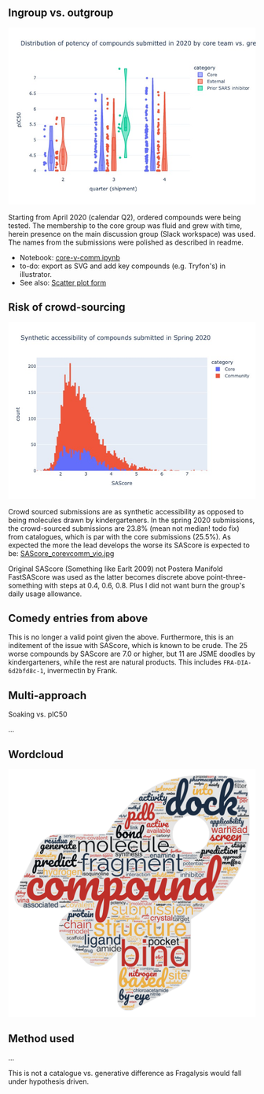 ## Ingroup vs. outgroup

![images/core-v-comm_vio2020.jpg](images/core-v-comm_vio2020.jpg)

Starting from April 2020 (calendar Q2), ordered compounds were being tested.
The membership to the core group was fluid and grew with time, 
herein presence on the main discussion group (Slack workspace) was used.
The names from the submissions were polished as described in readme.

* Notebook: [core-v-comm.ipynb](core-v-comm.ipynb)
* to-do: export as SVG and add key compounds (e.g. Tryfon's) in illustrator.
* See also:  [Scatter plot form](images/core-v-comm_distro.jpg)



## Risk of crowd-sourcing

![images/SAScore_corevcomm_histo.jpg](images/SAScore_corevcomm_histo.jpg)

Crowd sourced submissions are as synthetic accessibility as opposed to being molecules drawn by kindergarteners.
In the spring 2020 submissions, the crowd-sourced submissions are 23.8% (mean not median! todo fix) from catalogues, which is par with the core submissions (25.5%).
As expected the more the lead develops the worse its SAScore is expected to be: [SAScore_corevcomm_vio.jpg](images/SAScore_corevcomm_vio.jpg)

Original SAScore (Something like Earlt 2009) not Postera Manifold FastSAScore was used as the latter becomes discrete above point-three-something with steps at 0.4, 0.6, 0.8. Plus I did not want burn the group's daily usage allowance.

## Comedy entries from above

This is no longer a valid point given the above.
Furthermore, this is an inditement of the issue with SAScore, which is known to be crude.
The 25 worse compounds by SAScore are 7.0 or higher, but 11 are JSME doodles by kindergarteners, while the rest are natural products. This includes `FRA-DIA-6d2bfd8c-1`, invermectin by Frank.

## Multi-approach

Soaking vs. pIC50

...

## Wordcloud

![wordcloud.jpg](images/wordcloud.jpg)

## Method used

...

This is not a catalogue vs. generative difference as Fragalysis would fall under hypothesis driven.